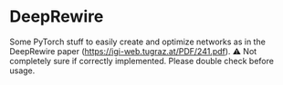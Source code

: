 # DeepRewire
Some PyTorch stuff to easily create and optimize networks as in the DeepRewire paper (https://igi-web.tugraz.at/PDF/241.pdf).
⚠️ Not completely sure if correctly implemented. Please double check before usage.

